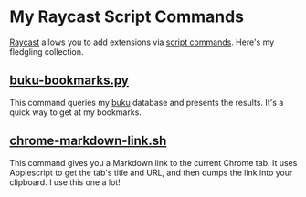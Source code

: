 # My Raycast Script Commands

[Raycast](https://www.raycast.com/)
allows you to add extensions via
[script commands](https://github.com/raycast/script-commands).
Here's my fledgling collection.

## [buku-bookmarks.py](buku-bookmarks.py)

This command queries my
[buku](https://github.com/jarun/buku)
database and presents the results.
It's a quick way to get at my bookmarks.

## [chrome-markdown-link.sh](chrome-markdown-link.sh)

This command gives you a Markdown link to the current Chrome tab.
It uses Applescript to get the tab's title and URL,
and then dumps the link into your clipboard.
I use this one a lot!
